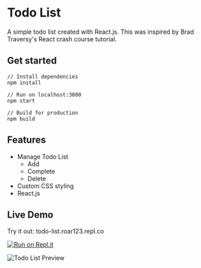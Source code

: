 # Todo List
A simple todo list created with React.js. This was inspired by Brad Traversy's React crash course tutorial.

## Get started
```JS
// Install dependencies
npm install

// Run on localhost:3000
npm start

// Build for production
npm build
```

## Features
* Manage Todo List
  - Add
  - Complete
  - Delete
* Custom CSS styling
* React.js

## Live Demo
Try it out: todo-list.roar123.repl.co

[![Run on Repl.it](https://repl.it/badge/github/rohanphanse/todo-list)](https://repl.it/github/rohanphanse/todo-list)

![Todo List Preview](https://user-images.githubusercontent.com/58747665/89093875-e2060800-d372-11ea-9eb5-a7da2a644f00.jpg)

